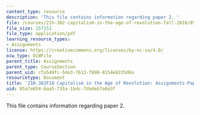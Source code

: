 ```yaml
---
content_type: resource
description: 'This file contains information regarding paper 2. '
file: /courses/21h-382-capitalism-in-the-age-of-revolution-fall-2016/85a7e6546aa5735a1bdc7dadeb7a0a3f_MIT21H_382F16_Paper2.pdf
file_size: 157151
file_type: application/pdf
learning_resource_types:
- Assignments
license: https://creativecommons.org/licenses/by-nc-sa/4.0/
ocw_type: OCWFile
parent_title: Assignments
parent_type: CourseSection
parent_uid: cfa549fc-5de3-7613-f898-8154e8235d6a
resourcetype: Document
title: '21H.382F16 Capitalism in the Age of Revolution: Assignments-Paper 3 Guidelines'
uid: 85a7e654-6aa5-735a-1bdc-7dadeb7a0a3f
---
```

This file contains information regarding paper 2. 